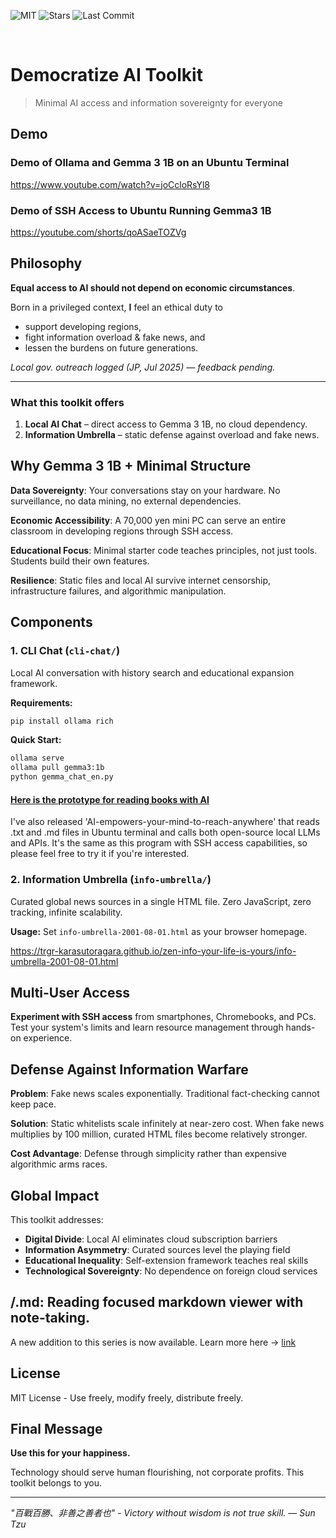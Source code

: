 ![MIT](https://img.shields.io/github/license/trgr-karasutoragara/zen-info-your-life-is-yours)
![Stars](https://img.shields.io/github/stars/trgr-karasutoragara/zen-info-your-life-is-yours?style=social)
![Last Commit](https://img.shields.io/github/last-commit/trgr-karasutoragara/zen-info-your-life-is-yours)

<br>

# Democratize AI Toolkit

> Minimal AI access and information sovereignty for everyone

## Demo
### Demo of Ollama and Gemma 3 1B on an Ubuntu Terminal
https://www.youtube.com/watch?v=joCcloRsYl8

### Demo of SSH Access to Ubuntu Running Gemma3 1B
https://youtube.com/shorts/qoASaeTOZVg

## Philosophy
**Equal access to AI should not depend on economic circumstances**.

Born in a privileged context, **I** feel an ethical duty to  
- support developing regions,  
- fight information overload & fake news, and  
- lessen the burdens on future generations.

*Local gov. outreach logged (JP, Jul 2025) — feedback pending.*

---

### What this toolkit offers
1. **Local AI Chat** – direct access to Gemma 3 1B, no cloud dependency.  
2. **Information Umbrella** – static defense against overload and fake news.


## Why Gemma 3 1B + Minimal Structure

**Data Sovereignty**: Your conversations stay on your hardware. No surveillance, no data mining, no external dependencies.

**Economic Accessibility**: A 70,000 yen mini PC can serve an entire classroom in developing regions through SSH access.

**Educational Focus**: Minimal starter code teaches principles, not just tools. Students build their own features.

**Resilience**: Static files and local AI survive internet censorship, infrastructure failures, and algorithmic manipulation.

## Components

### 1. CLI Chat (`cli-chat/`)
Local AI conversation with history search and educational expansion framework.

**Requirements:**
```bash
pip install ollama rich
```

**Quick Start:**
```bash
ollama serve
ollama pull gemma3:1b
python gemma_chat_en.py
```

#### [Here is the prototype for reading books with AI](https://github.com/trgr-karasutoragara/AI-empowers-your-mind-to-reach-anywhere/tree/main/txt-md-is-all-you-need/)

I've also released 'AI-empowers-your-mind-to-reach-anywhere' that reads .txt and .md files in Ubuntu terminal and calls both open-source local LLMs and APIs. It's the same as this program with SSH access capabilities, so please feel free to try it if you're interested.


### 2. Information Umbrella (`info-umbrella/`)
Curated global news sources in a single HTML file. Zero JavaScript, zero tracking, infinite scalability.

**Usage:** Set `info-umbrella-2001-08-01.html` as your browser homepage.

https://trgr-karasutoragara.github.io/zen-info-your-life-is-yours/info-umbrella-2001-08-01.html

## Multi-User Access

**Experiment with SSH access** from smartphones, Chromebooks, and PCs. Test your system's limits and learn resource management through hands-on experience.

## Defense Against Information Warfare

**Problem**: Fake news scales exponentially. Traditional fact-checking cannot keep pace.

**Solution**: Static whitelists scale infinitely at near-zero cost. When fake news multiplies by 100 million, curated HTML files become relatively stronger.

**Cost Advantage**: Defense through simplicity rather than expensive algorithmic arms races.

## Global Impact

This toolkit addresses:
- **Digital Divide**: Local AI eliminates cloud subscription barriers
- **Information Asymmetry**: Curated sources level the playing field
- **Educational Inequality**: Self-extension framework teaches real skills
- **Technological Sovereignty**: No dependence on foreign cloud services

## /.md: Reading focused markdown viewer with note-taking.
A new addition to this series is now available. Learn more here → [link](https://github.com/trgr-karasutoragara/zen-info-your-life-is-yours/tree/main/md)

## License

MIT License - Use freely, modify freely, distribute freely.

## Final Message

**Use this for your happiness.**

Technology should serve human flourishing, not corporate profits. This toolkit belongs to you.

---

*"百戰百勝、非善之善者也" - Victory without wisdom is not true skill. — Sun Tzu*
